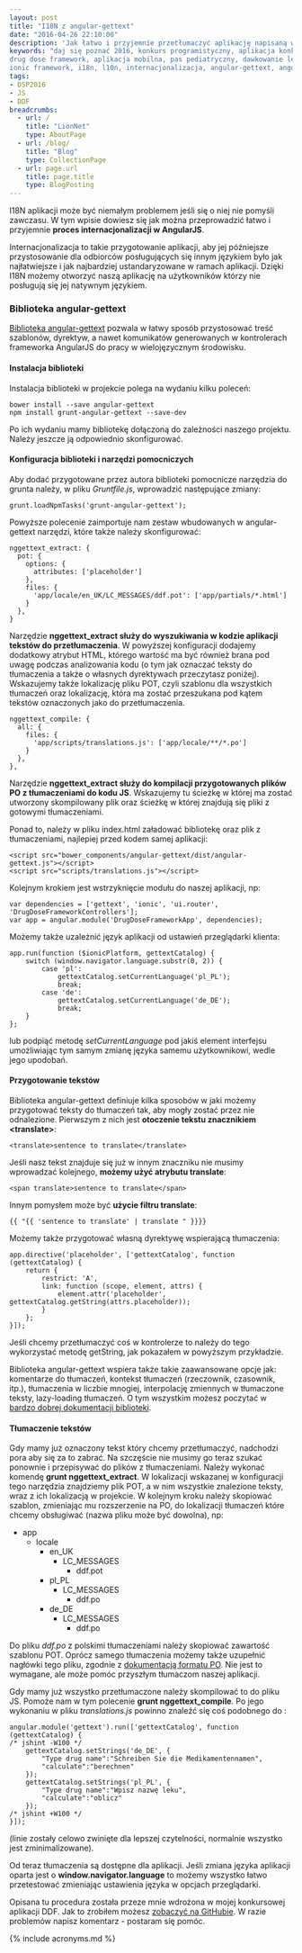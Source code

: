 ```yaml
---
layout: post
title: "I18N z angular-gettext"
date: "2016-04-26 22:10:00"
description: 'Jak łatwo i przyjemnie przetłumaczyć aplikację napisaną w AngularJS'
keywords: "daj się poznać 2016, konkurs programistyczny, aplikacja konkursowa,
drug dose framework, aplikacja mobilna, pas pediatryczny, dawkowanie leków,
ionic framework, i18n, l10n, internacjonalizacja, angular-gettext, angularjs"
tags:
- DSP2016
- JS
- DDF
breadcrumbs:
  - url: /
    title: "LionNet"
    type: AboutPage
  - url: /blog/
    title: "Blog"
    type: CollectionPage
  - url: page.url
    title: page.title
    type: BlogPosting
---
```


I18N aplikacji może być niemałym problemem jeśli się o niej nie pomyśli zawczasu.
W tym wpisie dowiesz się jak można przeprowadzić łatwo i przyjemnie **proces 
internacjonalizacji w AngularJS**.

Internacjonalizacja to takie przygotowanie aplikacji, aby jej późniejsze 
przystosowanie dla odbiorców posługujących się innym językiem było jak najłatwiejsze
i jak najbardziej ustandaryzowane w ramach aplikacji. Dzięki I18N możemy otworzyć 
naszą aplikację na użytkowników którzy nie posługują się jej natywnym językiem.

### Biblioteka angular-gettext

[Biblioteka angular-gettext](https://angular-gettext.rocketeer.be/) 
pozwala w łatwy sposób przystosować treść szablonów,
dyrektyw, a nawet komunikatów generowanych w kontrolerach frameworka AngularJS do
pracy w wielojęzycznym środowisku.

#### Instalacja biblioteki

Instalacja biblioteki w projekcie polega na wydaniu kilku poleceń:

    bower install --save angular-gettext
    npm install grunt-angular-gettext --save-dev

Po ich wydaniu mamy bibliotekę dołączoną do zależności naszego projektu. Należy 
jeszcze ją odpowiednio skonfigurować.

#### Konfiguracja biblioteki i narzędzi pomocniczych

Aby dodać przygotowane przez autora biblioteki pomocnicze narzędzia do grunta 
należy, w pliku *Gruntfile.js*, wprowadzić następujące zmiany:

    grunt.loadNpmTasks('grunt-angular-gettext');

Powyższe polecenie zaimportuje nam zestaw wbudowanych w angular-gettext narzędzi,
które także należy skonfigurować:

    nggettext_extract: {
      pot: {
        options: {
          attributes: ['placeholder']
        },
        files: {
          'app/locale/en_UK/LC_MESSAGES/ddf.pot': ['app/partials/*.html']
        }
      },
    }

Narzędzie **nggettext_extract służy do wyszukiwania w kodzie aplikacji tekstów
do przetłumaczenia**. W powyższej konfiguracji dodajemy dodatkowy atrybut HTML,
którego wartość ma być również brana pod uwagę podczas analizowania kodu (o tym 
jak oznaczać teksty do tłumaczenia a także o własnych dyrektywach przeczytasz
poniżej). Wskazujemy także lokalizację pliku POT, czyli szablonu dla wszystkich 
tłumaczeń oraz lokalizację, która ma zostać przeszukana pod kątem tekstów oznaczonych
jako do przetłumaczenia.
    
    nggettext_compile: {
      all: {
        files: {
          'app/scripts/translations.js': ['app/locale/**/*.po']
        }
      },
    },

Narzędzie **nggettext_extract służy do kompilacji przygotowanych plików PO z 
tłumaczeniami do kodu JS**. Wskazujemy tu ścieżkę w której ma zostać utworzony 
skompilowany plik oraz ścieżkę w której znajdują się pliki z gotowymi tłumaczeniami.

Ponad to, należy w pliku index.html załadować bibliotekę oraz plik z tłumaczeniami,
najlepiej przed kodem samej aplikacji:

    <script src="bower_components/angular-gettext/dist/angular-gettext.js"></script>
    <script src="scripts/translations.js"></script>

Kolejnym krokiem jest wstrzyknięcie modułu do naszej aplikacji, np:

    var dependencies = ['gettext', 'ionic', 'ui.router', 'DrugDoseFrameworkControllers'];
    var app = angular.module('DrugDoseFrameworkApp', dependencies);

Możemy także uzależnić język aplikacji od ustawień przeglądarki klienta:

    app.run(function ($ionicPlatform, gettextCatalog) {
        switch (window.navigator.language.substr(0, 2)) {
            case 'pl':
                gettextCatalog.setCurrentLanguage('pl_PL');
                break;
            case 'de':
                gettextCatalog.setCurrentLanguage('de_DE');
                break;
        }
    };

lub podpiąć metodę *setCurrentLanguage* pod jakiś element interfejsu umożliwiając
tym samym zmianę języka samemu użytkownikowi, wedle jego upodobań.

#### Przygotowanie tekstów

Biblioteka angular-gettext definiuje kilka sposobów w jaki możemy przygotować
teksty do tłumaczeń tak, aby mogły zostać przez nie odnalezione. Pierwszym z nich 
jest **otoczenie tekstu znacznikiem \<translate\>**:

    <translate>sentence to translate</translate>

Jeśli nasz tekst znajduje się już w innym znaczniku nie musimy wprowadzać kolejnego,
**możemy użyć atrybutu translate**:

    <span translate>sentence to translate</span>

Innym pomysłem może być **użycie filtru translate**:

    {{ "{{ 'sentence to translate' | translate " }}}}

Możemy także przygotować własną dyrektywę wspierającą tłumaczenia:

    app.directive('placeholder', ['gettextCatalog', function (gettextCatalog) {
        return {
            restrict: 'A',
            link: function (scope, element, attrs) {
                element.attr('placeholder', gettextCatalog.getString(attrs.placeholder));
            }
        };
    }]);

Jeśli chcemy przetłumaczyć coś w kontrolerze to należy do tego wykorzystać metodę
getString, jak pokazałem w powyższym przykładzie.

Biblioteka angular-gettext wspiera także takie zaawansowane opcje jak: komentarze 
do tłumaczeń, kontekst tłumaczeń (rzeczownik, czasownik, itp.), tłumaczenia w 
liczbie mnogiej, interpolację zmiennych w tłumaczone teksty, lazy-loading tłumaczeń.
O tym wszystkim możesz poczytać w 
[bardzo dobrej dokumentacji biblioteki](https://angular-gettext.rocketeer.be/dev-guide/).

#### Tłumaczenie tekstów

Gdy mamy już oznaczony tekst który chcemy przetłumaczyć, nadchodzi pora aby się 
za to zabrać. Na szczęście nie musimy go teraz szukać ponownie i przepisywać do
plików z tłumaczeniami. Należy wykonać komendę **grunt nggettext_extract**. W
lokalizacji wskazanej w konfiguracji tego narzędzia znajdziemy plik POT, a w nim 
wszystkie znalezione teksty, wraz z ich lokalizacją w projekcie. W kolejnym kroku 
należy skopiować szablon, zmieniając mu rozszerzenie na PO, do lokalizacji tłumaczeń
które chcemy obsługiwać (nazwa pliku może być dowolna), np:

 * app
   * locale
     * en_UK
       * LC_MESSAGES
         * ddf.pot
     * pl_PL
       * LC_MESSAGES
         * ddf.po
     * de_DE
       * LC_MESSAGES
         * ddf.po

Do pliku *ddf.po* z polskimi tłumaczeniami należy skopiować zawartość szablonu POT.
Oprócz samego tłumaczenia możemy także uzupełnić nagłówki tego pliku, zgodnie z
[dokumentacją formatu PO](https://www.gnu.org/software/gettext/manual/html_node/Header-Entry.html).
Nie jest to wymagane, ale może pomóc przyszłym tłumaczom naszej aplikacji.

Gdy mamy już wszystko przetłumaczone należy skompilować to do pliku JS. Pomoże nam
w tym polecenie **grunt nggettext_compile**. Po jego wykonaniu w pliku *translations.js*
powinno znaleźć się coś podobnego do :

    angular.module('gettext').run(['gettextCatalog', function (gettextCatalog) {
    /* jshint -W100 */
        gettextCatalog.setStrings('de_DE', {
            "Type drug name":"Schreiben Sie die Medikamentennamen",
            "calculate":"berechnen"
        });
        gettextCatalog.setStrings('pl_PL', {
            "Type drug name":"Wpisz nazwę leku",
            "calculate":"oblicz"
        });
    /* jshint +W100 */
    }]);

(linie zostały celowo zwinięte dla lepszej czytelności, normalnie wszystko jest 
zminimalizowane).

Od teraz tłumaczenia są dostępne dla aplikacji. Jeśli zmiana języka aplikacji 
oparta jest o **window.navigator.language** to możemy wszystko łatwo przetestować
zmieniając ustawienia języka w opcjach przeglądarki.

Opisana tu procedura została przeze mnie wdrożona w mojej konkursowej aplikacji 
DDF. Jak to zrobiłem możesz 
[zobaczyć na GitHubie](https://github.com/maciejlew/drug-dose-framework/commit/030e2680373f6f51471b34e085b1c687303a49f6). 
W razie problemów napisz komentarz - postaram się pomóc.

{% include acronyms.md %}